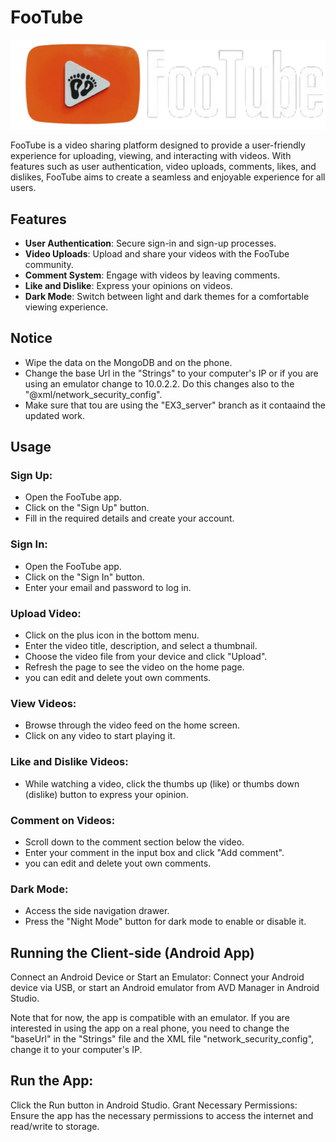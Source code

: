 
# FooTube

![FooTube Icon](app/src/main/res/drawable/logodark.png)

FooTube is a video sharing platform designed to provide a user-friendly experience for uploading, viewing, and interacting with videos. With features such as user authentication, video uploads, comments, likes, and dislikes, FooTube aims to create a seamless and enjoyable experience for all users.

## Features

- **User Authentication**: Secure sign-in and sign-up processes.
- **Video Uploads**: Upload and share your videos with the FooTube community.
- **Comment System**: Engage with videos by leaving comments.
- **Like and Dislike**: Express your opinions on videos.
- **Dark Mode**: Switch between light and dark themes for a comfortable viewing experience.
## Notice
- Wipe the data on the MongoDB and on the phone.
- Change the base Url in the "Strings" to your computer's IP or if you are using an emulator change to 10.0.2.2. Do this changes also to the  "@xml/network_security_config".
- Make sure that tou are using the "EX3_server" branch as it contaaind the updated work.
## Usage
### Sign Up:

- Open the FooTube app.
- Click on the "Sign Up" button.
- Fill in the required details and create your account.
### Sign In:

- Open the FooTube app.
- Click on the "Sign In" button.
- Enter your email and password to log in.
### Upload Video:

- Click on the plus icon in the bottom menu.
- Enter the video title, description, and select a thumbnail.
- Choose the video file from your device and click "Upload".
- Refresh the page to see the video on the home page.
- you can edit and delete yout own comments.

### View Videos:

- Browse through the video feed on the home screen.
- Click on any video to start playing it.
### Like and Dislike Videos:

- While watching a video, click the thumbs up (like) or thumbs down (dislike) button to express your opinion.
### Comment on Videos:

- Scroll down to the comment section below the video.
- Enter your comment in the input box and click "Add comment".
- you can edit and delete yout own comments.
### Dark Mode:

- Access the side navigation drawer.
- Press the "Night Mode" button for dark mode to enable or disable it.

## Running the Client-side (Android App)
Connect an Android Device or Start an Emulator:
Connect your Android device via USB, or start an Android emulator from AVD Manager in Android Studio.

Note that for now, the app is compatible with an emulator. If you are interested in using the app on a real phone, you need to change the "baseUrl" in the "Strings" file and the XML file "network_security_config", change it to your computer's IP.

## Run the App:
Click the Run button in Android Studio.
Grant Necessary Permissions:
Ensure the app has the necessary permissions to access the internet and read/write to storage.

